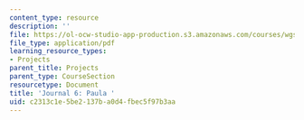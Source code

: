 ```yaml
---
content_type: resource
description: ''
file: https://ol-ocw-studio-app-production.s3.amazonaws.com/courses/wgs-s10-special-topics-in-women-gender-studies-seminar-latina-womens-voices-spring-2010/c2313c1e5be2137ba0d4fbec5f97b3aa_MITWGS_S10S10_jrnl_paula.pdf
file_type: application/pdf
learning_resource_types:
- Projects
parent_title: Projects
parent_type: CourseSection
resourcetype: Document
title: 'Journal 6: Paula '
uid: c2313c1e-5be2-137b-a0d4-fbec5f97b3aa
---
```

